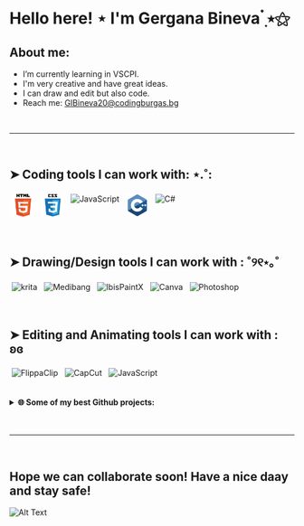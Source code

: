 # Hello here! ⋆ I'm Gergana Bineva ๋࣭ ⭑⚝

## About me: 
- I’m currently learning in VSCPI.
- I'm very creative and have great ideas.
- I can draw and edit but also code.
- Reach me: GIBineva20@codingburgas.bg

<br />
<hr>
<br />

## ➤ Coding tools I can work with: ⋆.˚:
<p>   
<img src="https://raw.githubusercontent.com/github/explore/80688e429a7d4ef2fca1e82350fe8e3517d3494d/topics/html/html.png" alt="Html" height="40" style="vertical-align:top; margin:4px">
<img src="https://raw.githubusercontent.com/github/explore/80688e429a7d4ef2fca1e82350fe8e3517d3494d/topics/css/css.png" alt="Css" height="40" style="vertical-align:top; margin:4px">
<img src="https://code-institute-org.github.io/Full-Stack-Web-Developer-Stream-0/assets/javascript.png" alt="JavaScript" height="40" style="vertical-align:top; margin:4px">
<img src="https://raw.githubusercontent.com/github/explore/80688e429a7d4ef2fca1e82350fe8e3517d3494d/topics/cpp/cpp.png" alt="C++" height="40" style="vertical-align:top; margin:4px">
<img src="https://miro.medium.com/v2/resize:fit:1400/1*_NVBTVdmjt3Qvq3CZOySXg.png" alt="C#" height="40" style="vertical-align:top; margin:4px">
  
</p>
<br />

## ➤ Drawing/Design tools I can work with : ˚୨୧⋆｡˚
<p>   
<img src="https://upload.wikimedia.org/wikipedia/commons/7/73/Calligrakrita-base.svg" alt="krita" height="40" style="vertical-align:top; margin:4px">
<img src="https://play-lh.googleusercontent.com/8e4_oZqTz-L1xdz-eYfDp58LN4Z77kbTwKnvmWUI0Cg5s3mmEOtQ4et0f4sDqHzhHkF9" alt="Medibang" height="40" style="vertical-align:top; margin:4px">
<img src="https://ibispaintxapp.com/images/uploads/2021-10-01/Icon-oqxjf.png" alt="IbisPaintX" height="40" style="vertical-align:top; margin:4px">
<img src="https://carmentune.com/wp-content/uploads/Canva-logo.png" alt="Canva" height="40" style="vertical-align:top; margin:4px">
<img src="https://upload.wikimedia.org/wikipedia/commons/thumb/a/af/Adobe_Photoshop_CC_icon.svg/640px-Adobe_Photoshop_CC_icon.svg.png" alt="Photoshop" height="40" style="vertical-align:top; margin:4px">
  
</p>
<br />

## ➤ Editing and Animating tools I can work with :  ʚɞ
<p>   
<img src="https://upload.wikimedia.org/wikipedia/commons/e/ee/Flipaclip-logo_5.png" alt="FlippaClip" height="40" style="vertical-align:top; margin:4px">
<img src="https://www.wizcase.com/wp-content/uploads/2022/08/CapCut-app-Logo-Transparent.png" alt="CapCut" height="40" style="vertical-align:top; margin:4px">
<img src="https://upload.wikimedia.org/wikipedia/commons/thumb/c/cb/Adobe_After_Effects_CC_icon.svg/1200px-Adobe_After_Effects_CC_icon.svg.png" alt="JavaScript" height="40" style="vertical-align:top; margin:4px">
  
</p>
<br />

<details>	
  <summary> <b> 🌐 Some of my best Github projects: </b></summary>
  <br />
  https://github.com/GIBineva/CATRAVEL.git
  <br />
</details>
<br />
<br />
<hr>

<br />

## Hope we can collaborate soon! Have a nice daay and stay safe!
![Alt Text](https://i.pinimg.com/originals/8f/a0/18/8fa0180e7f07c6c1013777d6f6eac7d4.gif)
